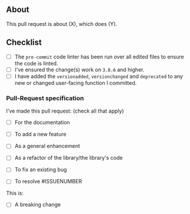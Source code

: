 ## About

This pull request is about (X), which does (Y).

## Checklist

- [ ] The ``pre-commit`` code linter has been run over all edited files to ensure the code is linted.
- [ ] I've ensured the change(s) work on `3.8.6` and higher.
- [ ] I have added the `versionadded`, `versionchanged` and `deprecated` to any new or changed user-facing function I committed.
<!-- If you are unsure what the next version is, feel free to ask in #unstable at https://discord.gg/interactions -->

### Pull-Request specification

I've made this pull request: (check all that apply)
  - [ ] For the documentation
  - [ ] To add a new feature
  - [ ] As a general enhancement
  - [ ] As a refactor of the library/the library's code
  - [ ] To fix an existing bug
  - [ ] To resolve #ISSUENUMBER


This is:
  - [ ] A breaking change

<!--- Expand this when more comes up--->
